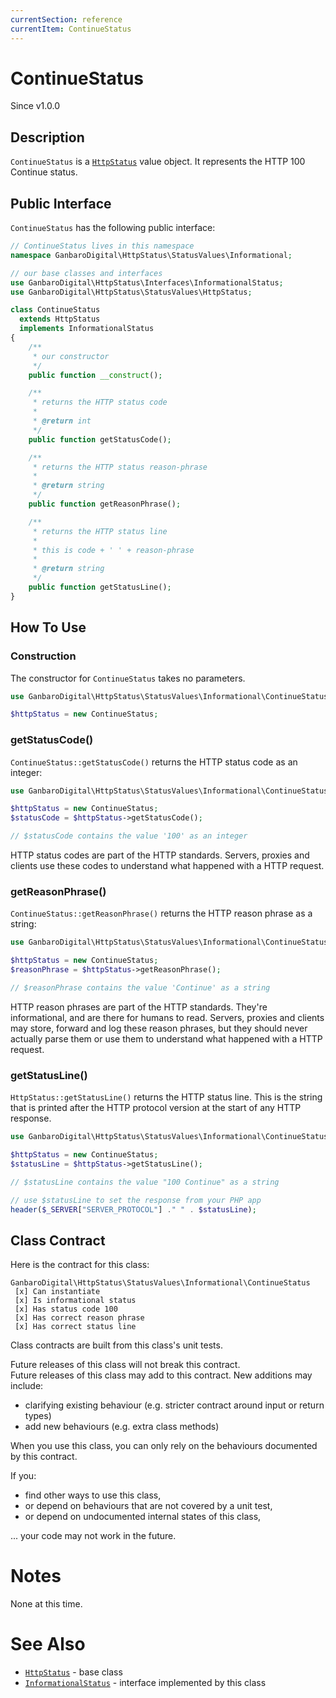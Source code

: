 ```yaml
---
currentSection: reference
currentItem: ContinueStatus
---
```


# ContinueStatus

<div class="callout info">
Since v1.0.0
</div>

## Description

`ContinueStatus` is a [`HttpStatus`](HttpStatus.html) value object. It represents the HTTP 100 Continue status.

## Public Interface

`ContinueStatus` has the following public interface:

```php
// ContinueStatus lives in this namespace
namespace GanbaroDigital\HttpStatus\StatusValues\Informational;

// our base classes and interfaces
use GanbaroDigital\HttpStatus\Interfaces\InformationalStatus;
use GanbaroDigital\HttpStatus\StatusValues\HttpStatus;

class ContinueStatus
  extends HttpStatus
  implements InformationalStatus
{
    /**
     * our constructor
     */
    public function __construct();

    /**
     * returns the HTTP status code
     *
     * @return int
     */
    public function getStatusCode();

    /**
     * returns the HTTP status reason-phrase
     *
     * @return string
     */
    public function getReasonPhrase();

    /**
     * returns the HTTP status line
     *
     * this is code + ' ' + reason-phrase
     *
     * @return string
     */
    public function getStatusLine();
}
```

## How To Use

### Construction

The constructor for `ContinueStatus` takes no parameters.

```php
use GanbaroDigital\HttpStatus\StatusValues\Informational\ContinueStatus;

$httpStatus = new ContinueStatus;
```

### getStatusCode()

`ContinueStatus::getStatusCode()` returns the HTTP status code as an integer:

```php
use GanbaroDigital\HttpStatus\StatusValues\Informational\ContinueStatus;

$httpStatus = new ContinueStatus;
$statusCode = $httpStatus->getStatusCode();

// $statusCode contains the value '100' as an integer
```

HTTP status codes are part of the HTTP standards. Servers, proxies and clients use these codes to understand what happened with a HTTP request.

### getReasonPhrase()

`ContinueStatus::getReasonPhrase()` returns the HTTP reason phrase as a string:

```php
use GanbaroDigital\HttpStatus\StatusValues\Informational\ContinueStatus;

$httpStatus = new ContinueStatus;
$reasonPhrase = $httpStatus->getReasonPhrase();

// $reasonPhrase contains the value 'Continue' as a string
```

HTTP reason phrases are part of the HTTP standards. They're informational, and are there for humans to read. Servers, proxies and clients may store, forward and log these reason phrases, but they should never actually parse them or use them to understand what happened with a HTTP request.

### getStatusLine()

`HttpStatus::getStatusLine()` returns the HTTP status line. This is the string that is printed after the HTTP protocol version at the start of any HTTP response.

```php
use GanbaroDigital\HttpStatus\StatusValues\Informational\ContinueStatus;

$httpStatus = new ContinueStatus;
$statusLine = $httpStatus->getStatusLine();

// $statusLine contains the value "100 Continue" as a string

// use $statusLine to set the response from your PHP app
header($_SERVER["SERVER_PROTOCOL"] ." " . $statusLine);
```

## Class Contract

Here is the contract for this class:

    GanbaroDigital\HttpStatus\StatusValues\Informational\ContinueStatus
     [x] Can instantiate
     [x] Is informational status
     [x] Has status code 100
     [x] Has correct reason phrase
     [x] Has correct status line

Class contracts are built from this class's unit tests.

<div class="callout success">
Future releases of this class will not break this contract.
</div>

<div class="callout info" markdown="1">
Future releases of this class may add to this contract. New additions may include:

* clarifying existing behaviour (e.g. stricter contract around input or return types)
* add new behaviours (e.g. extra class methods)
</div>

<div class="callout warning" markdown="1">
When you use this class, you can only rely on the behaviours documented by this contract.

If you:

* find other ways to use this class,
* or depend on behaviours that are not covered by a unit test,
* or depend on undocumented internal states of this class,

... your code may not work in the future.
</div>

# Notes

None at this time.

# See Also

* [`HttpStatus`](HttpStatus.html) - base class
* [`InformationalStatus`](InformationalStatus.html) - interface implemented by this class
